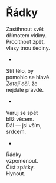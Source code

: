 Řádky
=====

Zastihnout svět  
dřímotem vidiny.  
Procitnout zpět,  
vlasy tnou šediny.

*

Stít tělo, by  
pomohlo se hlavě.  
*Zatají oči*, že  
nejdále pravdě.

*

Varuj se spět  
blíž věcem.  
Dál — jsi vším,  
srdcem.

*

Řádky  
vzpomenout.  
Číst zpátky.  
Hynout.


